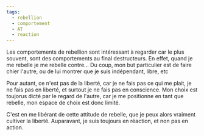 ```yaml
---
tags:
  - rebellion
  - comportement
  - AT
  - reaction
---
```

Les comportements de rebellion sont intéressant à regarder car le plus souvent, sont  des comportements au final destructeurs.
En effet, quand je me rebelle je me rebelle contre... Du coup, mon but particulier est de faire chier l'autre, ou de lui montrer que je suis indépendant, libre, etc

Pour autant, ce n'est pas de la liberté, car je ne fais pas ce qui me plait, je ne fais pas en liberté, et surtout je ne fais pas en conscience.
Mon choix est toujorus dicté par le regard de l'autre, car je me positionne en tant que rebelle, mon espace de choix est donc limité.

C'est en me libérant de cette attitude de rebelle, que je peux alors vraiment cultiver la liberté.
Auparavant, je suis toujours en réaction, et non pas en action.